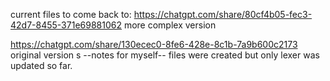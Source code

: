 current files to come back to:
https://chatgpt.com/share/80cf4b05-fec3-42d7-8455-371e69881062
more complex version


https://chatgpt.com/share/130ecec0-8fe6-428e-8c1b-7a9b600c2173
original version
s
--notes for myself--
files were created but only lexer was updated so far.